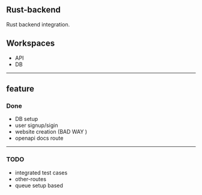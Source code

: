 ## Rust-backend

Rust backend integration.

## Workspaces

- API
- DB

---

## feature 


### Done
- DB setup
- user signup/sigin
- website creation (BAD WAY ) 
- openapi docs route
--- 

### TODO

- integrated test cases
- other-routes
- queue setup based 
